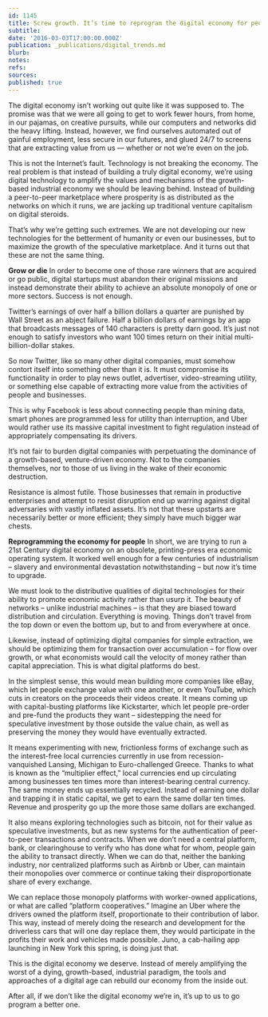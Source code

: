 ```yaml
---
id: 1145
title: Screw growth. It’s time to reprogram the digital economy for people
subtitle: 
date: '2016-03-03T17:00:00.000Z'
publication: _publications/digital_trends.md
blurb: 
notes: 
refs: 
sources: 
published: true
---
```

The digital economy isn’t working out quite like it was supposed to.
The promise was that we were all going to get to work fewer hours, from home, in our pajamas, on creative pursuits, while our computers and networks did the heavy lifting. Instead, however, we find ourselves automated out of gainful employment, less secure in our futures, and glued 24/7 to screens that are extracting value from us — whether or not we’re even on the job.

This is not the Internet’s fault. Technology is not breaking the economy. The real problem is that instead of building a truly digital economy, we’re using digital technology to amplify the values and mechanisms of the growth-based industrial economy we should be leaving behind. Instead of building a peer-to-peer marketplace where prosperity is as distributed as the networks on which it runs, we are jacking up traditional venture capitalism on digital steroids.

That’s why we’re getting such extremes. We are not developing our new technologies for the betterment of humanity or even our businesses, but to maximize the growth of the speculative marketplace. And it turns out that these are not the same thing.

**Grow or die**
In order to become one of those rare winners that are acquired or go public, digital startups must abandon their original missions and instead demonstrate their ability to achieve an absolute monopoly of one or more sectors. Success is not enough.

Twitter’s earnings of over half a billion dollars a quarter are punished by Wall Street as an abject failure. Half a billion dollars of earnings by an app that broadcasts messages of 140 characters is pretty darn good. It’s just not enough to satisfy investors who want 100 times return on their initial multi-billion-dollar stakes.

So now Twitter, like so many other digital companies, must somehow contort itself into something other than it is. It must compromise its functionality in order to play news outlet, advertiser, video-streaming utility, or something else capable of extracting more value from the activities of people and businesses.

This is why Facebook is less about connecting people than mining data, smart phones are programmed less for utility than interruption, and Uber would rather use its massive capital investment to fight regulation instead of appropriately compensating its drivers.

It’s not fair to burden digital companies with perpetuating the dominance of a growth-based, venture-driven economy. Not to the companies themselves, nor to those of us living in the wake of their economic destruction.

Resistance is almost futile. Those businesses that remain in productive enterprises and attempt to resist disruption end up warring against digital adversaries with vastly inflated assets. It’s not that these upstarts are necessarily better or more efficient; they simply have much bigger war chests.

**Reprogramming the economy for people**
In short, we are trying to run a 21st Century digital economy on an obsolete, printing-press era economic operating system. It worked well enough for a few centuries of industrialism – slavery and environmental devastation notwithstanding – but now it’s time to upgrade.

We must look to the distributive qualities of digital technologies for their ability to promote economic activity rather than usurp it. The beauty of networks – unlike industrial machines – is that they are biased toward distribution and circulation. Everything is moving. Things don’t travel from the top down or even the bottom up, but to and from everywhere at once.

Likewise, instead of optimizing digital companies for simple extraction, we should be optimizing them for transaction over accumulation – for flow over growth, or what economists would call the velocity of money rather than capital appreciation. This is what digital platforms do best.

In the simplest sense, this would mean building more companies like eBay, which let people exchange value with one another, or even YouTube, which cuts in creators on the proceeds their videos create. It means coming up with capital-busting platforms like Kickstarter, which let people pre-order and pre-fund the products they want – sidestepping the need for speculative investment by those outside the value chain, as well as preserving the money they would have eventually extracted.

It means experimenting with new, frictionless forms of exchange such as the interest-free local currencies currently in use from recession-vanquished Lansing, Michigan to Euro-challenged Greece. Thanks to what is known as the “multiplier effect,” local currencies end up circulating among businesses ten times more than interest-bearing central currency. The same money ends up essentially recycled. Instead of earning one dollar and trapping it in static capital, we get to earn the same dollar ten times. Revenue and prosperity go up the more those same dollars are exchanged.

It also means exploring technologies such as bitcoin, not for their value as speculative investments, but as new systems for the authentication of peer-to-peer transactions and contracts. When we don’t need a central platform, bank, or clearinghouse to verify who has done what for whom, people gain the ability to transact directly. When we can do that, neither the banking industry, nor centralized platforms such as Airbnb or Uber, can maintain their monopolies over commerce or continue taking their disproportionate share of every exchange.

We can replace those monopoly platforms with worker-owned applications, or what are called “platform cooperatives.” Imagine an Uber where the drivers owned the platform itself, proportionate to their contribution of labor. This way, instead of merely doing the research and development for the driverless cars that will one day replace them, they would participate in the profits their work and vehicles made possible. Juno, a cab-hailing app launching in New York this spring, is doing just that.

This is the digital economy we deserve. Instead of merely amplifying the worst of a dying, growth-based, industrial paradigm, the tools and approaches of a digital age can rebuild our economy from the inside out.

After all, if we don’t like the digital economy we’re in, it’s up to us to go program a better one.
